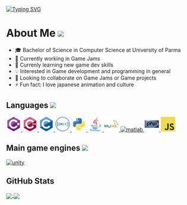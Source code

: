 [![Typing SVG](https://readme-typing-svg.herokuapp.com?font=Press+Start+2P&duration=2500&color=4CF786&center=true&vCenter=true&multiline=true&width=550&height=120&lines=Welcome+to+my+GitHub+page!;%E2%94%82%E2%96%88%E2%96%88%E2%96%88%E2%96%88%E2%96%88%E2%96%88%E2%96%88%E2%96%88%E2%96%88%E2%96%88%E2%96%88%E2%96%88%E2%96%88%E2%96%88%E2%96%88%E2%94%82;+;I'm+Cristian%2C+Game+Dev)](https://git.io/typing-svg)

# About Me <img height="80" src="https://static.wikia.nocookie.net/kirby-live-radio/images/2/24/Parasol_Kirby.gif/revision/latest/top-crop/width/360/height/450?cb=20200816131509">
 
* 🎓 Bachelor of Science in Computer Science at University of Parma
* 🔭 Currently working in Game Jams
* 🌱 Currenly learning new game dev skills
* 💡 Interested in Game development and programming in general
* 👯 Looking to collaborate on Game Jams or Game projects
* ⚡ Fun fact: I love japanese animation and culture

## Languages <img height="60" src="https://i.gifer.com/origin/9b/9b7f5636e14079f70c84cd6ad99004b1_w200.gif">
<p align="left"> 
   <a href="https://en.wikipedia.org/wiki/C_Sharp_(programming_language)" target="_blank"> <img src="https://raw.githubusercontent.com/devicons/devicon/master/icons/csharp/csharp-original.svg" alt="c#" width="40" height="40"/> </a>
  <a href="https://www.w3schools.com/cpp/cpp_intro.asp#:~:text=C%2B%2B%20is%20a%20cross%2Dplatform,over%20system%20resources%20and%20memory." target="_blank"> <img src="https://raw.githubusercontent.com/devicons/devicon/master/icons/cplusplus/cplusplus-original.svg" alt="cplusplus" width="40" height="40"/>
  </a> 
  <a href="https://en.wikipedia.org/wiki/C_(programming_language)" target="_blank"> <img src="https://raw.githubusercontent.com/devicons/devicon/master/icons/c/c-original.svg" alt="c" width="40" height="40"/> </a> 
 <a href="hhttps://en.wikipedia.org/wiki/Objective-C" target="_blank"> <img src="https://raw.githubusercontent.com/devicons/devicon/master/icons/objectivec/objectivec-plain.svg" alt="obj-c" width="40" height="40"/> </a> 
 <a href="https://www.python.org/" target="_blank"> <img src="https://raw.githubusercontent.com/devicons/devicon/master/icons/python/python-original.svg" alt="python" width="40" height="40"/> </a>
  <a href="https://www.java.com/it/" target="_blank"> <img src="https://raw.githubusercontent.com/devicons/devicon/master/icons/java/java-original.svg" alt="java" width="40" height="40"/> </a> 
  <a href="https://www.mysql.com/it/" target="_blank"> <img src="https://raw.githubusercontent.com/devicons/devicon/master/icons/mysql/mysql-original-wordmark.svg" alt="mysql" width="40" height="40"/> </a> 
  <a href="https://it.mathworks.com/products/matlab.html" target="_blank"> <img src="https://upload.wikimedia.org/wikipedia/commons/2/21/Matlab_Logo.png" alt="matlab" width="40" height="40"/> </a> 
   <a href="https://www.php.net/" target="_blank"> <img src="https://raw.githubusercontent.com/devicons/devicon/master/icons/php/php-original.svg" alt="php" width="40" height="40"/> </a> 
<a href="https://www.javascript.com/" target="_blank"> <img src="https://raw.githubusercontent.com/devicons/devicon/master/icons/javascript/javascript-original.svg" alt="js" width="40" height="40"/> </a> 
 </p>

## Main game engines <img height="50" src="https://i.kym-cdn.com/photos/images/original/001/884/344/99c.gif">
<p align="left"> 
   <a href="https://unity.com/" target="_blank"> <img src="https://i.redd.it/tu3gt6ysfxq71.png" alt="unity" width="40" height="40"/> </a>
 </p>
 
 ## GitHub Stats
 <a href="https://github.com/xPoke-glitch">
  <img align="center" src="https://github-readme-stats.vercel.app/api?username=xPoke-glitch&show_icons=true&theme=radical" />
</a>
<a href="https://github.com/xPoke-glitch">
  <img align="center" src="https://github-readme-stats.vercel.app/api/top-langs/?username=xPoke-glitch&layout=compact&theme=radical" />
</a>
<!-- ## <img height="40" src="https://66.media.tumblr.com/06ad37efe01d51ffc2f58363fe989653/tumblr_my74o3mTMV1rfjowdo1_500.gif"/> Section -->
<!--
**xPoke-glitch/xPoke-glitch** is a ✨ _special_ ✨ repository because its `README.md` (this file) appears on your GitHub profile.

Here are some ideas to get you started:

- 🔭 I’m currently working on ...
- 🌱 I’m currently learning ...
- 👯 I’m looking to collaborate on ...
- 🤔 I’m looking for help with ...
- 💬 Ask me about ...
- 📫 How to reach me: ...
- 😄 Pronouns: ...
- ⚡ Fun fact: ...
-->
